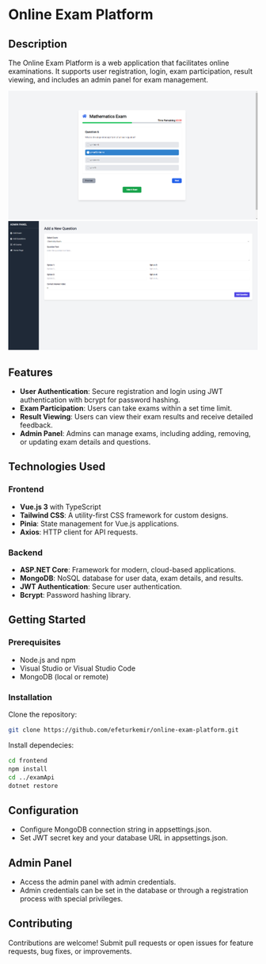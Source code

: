 # Online Exam Platform

## Description
The Online Exam Platform is a web application that facilitates online examinations. It supports user registration, login, exam participation, result viewing, and includes an admin panel for exam management.

![ExamPlatform Screenshot](exam.png)
![ExamPlatform Screenshot](exam1.png)


## Features
- **User Authentication**: Secure registration and login using JWT authentication with bcrypt for password hashing.
- **Exam Participation**: Users can take exams within a set time limit.
- **Result Viewing**: Users can view their exam results and receive detailed feedback.
- **Admin Panel**: Admins can manage exams, including adding, removing, or updating exam details and questions.

## Technologies Used
### Frontend
- **Vue.js 3** with TypeScript
- **Tailwind CSS**: A utility-first CSS framework for custom designs.
- **Pinia**: State management for Vue.js applications.
- **Axios**: HTTP client for API requests.

### Backend
- **ASP.NET Core**: Framework for modern, cloud-based applications.
- **MongoDB**: NoSQL database for user data, exam details, and results.
- **JWT Authentication**: Secure user authentication.
- **Bcrypt**: Password hashing library.

## Getting Started
### Prerequisites
- Node.js and npm
- Visual Studio or Visual Studio Code
- MongoDB (local or remote)

### Installation
Clone the repository:
```bash
git clone https://github.com/efeturkemir/online-exam-platform.git
```

Install dependecies:
```bash
cd frontend
npm install
cd ../examApi
dotnet restore
```
## Configuration
- Configure MongoDB connection string in appsettings.json.
- Set JWT secret key and your database URL in appsettings.json.

## Admin Panel
- Access the admin panel with admin credentials.
- Admin credentials can be set in the database or through a registration process with special privileges.

## Contributing
Contributions are welcome! Submit pull requests or open issues for feature requests, bug fixes, or improvements.

